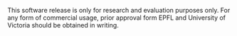 This software release is only for research and evaluation purposes only. For
any form of commercial usage, prior approval form EPFL and University of
Victoria should be obtained in writing.

